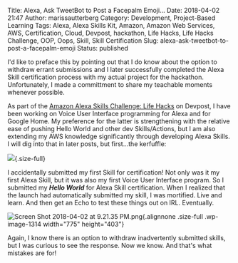 Title: Alexa, Ask TweetBot to Post a Facepalm Emoji...
Date: 2018-04-02 21:47
Author: marissautterberg
Category: Development, Project-Based Learning
Tags: Alexa, Alexa Skills Kit, Amazon, Amazon Web Services, AWS, Certification, Cloud, Devpost, hackathon, Life Hacks, Life Hacks Challenge, OOP, Oops, Skill, Skill Certification
Slug: alexa-ask-tweetbot-to-post-a-facepalm-emoji
Status: published

I'd like to preface this by pointing out that I do know about the option
to withdraw errant submissions and I later successfully completed the
Alexa Skill certification process with my actual project for the
hackathon. Unfortunately, I made a committment to share my teachable
moments whenever possible.

As part of the [Amazon Alexa Skills Challenge: Life
Hacks](https://alexalifehacks.devpost.com/) on Devpost, I have been
working on Voice User Interface programming for Alexa and for Google
Home. My preference for the latter is strengthening with the relative
ease of pushing Hello World and other dev Skills/Actions, but I am also
extending my AWS knowledge significantly through developing Alexa
Skills. I will dig into that in later posts, but first...the kerfuffle:

![](https://utterbergdatadev.files.wordpress.com/2018/04/img_4823.jpg){.size-full}

I accidentally submitted my first Skill for certification! Not only was
it my first Alexa Skill, but it was also my first Voice User Interface
program. So I submitted my ***Hello World*** for Alexa Skill
certification. When I realized that the launch had automatically
submitted my skill, I was mortified. Live and learn. And then get an
Echo to test these things out on IRL. Eventually.

![Screen Shot 2018-04-02 at 9.21.35
PM.png](https://utterbergdatadev.files.wordpress.com/2018/04/screen-shot-2018-04-02-at-9-21-35-pm.png){.alignnone
.size-full .wp-image-1314 width="775" height="403"}

Again, I know there is an option to withdraw inadvertently submitted
skills, but I was curious to see the response. Now we know. And that's
what mistakes are for!

 
